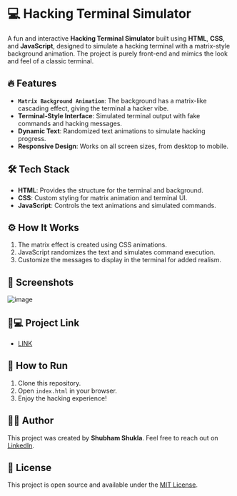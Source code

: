 # 💻 Hacking Terminal Simulator

A fun and interactive **Hacking Terminal Simulator** built using **HTML**, **CSS**, and **JavaScript**, designed to simulate a hacking terminal with a matrix-style background animation. The project is purely front-end and mimics the look and feel of a classic terminal.

## 🔥 Features
- **`Matrix Background Animation`**: The background has a matrix-like cascading effect, giving the terminal a hacker vibe.
- **Terminal-Style Interface**: Simulated terminal output with fake commands and hacking messages.
- **Dynamic Text**: Randomized text animations to simulate hacking progress.
- **Responsive Design**: Works on all screen sizes, from desktop to mobile.

## 🛠️ Tech Stack
- **HTML**: Provides the structure for the terminal and background.
- **CSS**: Custom styling for matrix animation and terminal UI.
- **JavaScript**: Controls the text animations and simulated commands.

## ⚙️ How It Works
1. The matrix effect is created using CSS animations.
2. JavaScript randomizes the text and simulates command execution.
3. Customize the messages to display in the terminal for added realism.

## 📸 Screenshots
![image](https://github.com/user-attachments/assets/e9643add-bc83-45c4-88fb-c5a1d8efdc67)

##  🐙💻 Project Link
- [LINK](https://hackingterminaluiio.netlify.app/)


## 🚀 How to Run
1. Clone this repository.
2. Open `index.html` in your browser.
3. Enjoy the hacking experience!

## 👨‍💻 Author
This project was created by **Shubham Shukla**. Feel free to reach out on [LinkedIn](https://www.linkedin.com/in/shubham-shukla-62095032a/).

## 📝 License
This project is open source and available under the [MIT License](LICENSE).
